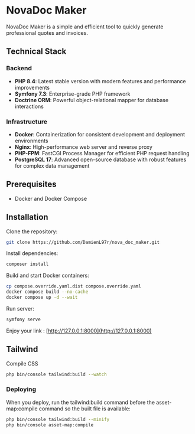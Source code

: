 # NovaDoc Maker

NovaDoc Maker is a simple and efficient tool to quickly generate professional quotes and invoices.

## Technical Stack

### Backend
- **PHP 8.4**: Latest stable version with modern features and performance improvements
- **Symfony 7.3**: Enterprise-grade PHP framework
- **Doctrine ORM**: Powerful object-relational mapper for database interactions

### Infrastructure
- **Docker**: Containerization for consistent development and deployment environments
- **Nginx**: High-performance web server and reverse proxy
- **PHP-FPM**: FastCGI Process Manager for efficient PHP request handling
- **PostgreSQL 17**: Advanced open-source database with robust features for complex data management

## Prerequisites

- Docker and Docker Compose

## Installation

Clone the repository:
```bash
git clone https://github.com/DamienL97r/nova_doc_maker.git
```

Install dependencies:
```bash
composer install
```

Build and start Docker containers:
```bash
cp compose.override.yaml.dist compose.override.yaml
docker compose build --no-cache
docker compose up -d --wait
```

Run server:
```bash
symfony serve
```

Enjoy your link : [http://127.0.0.1:8000](http://127.0.0.1:8000)

## Tailwind

Compile CSS
```bash
php bin/console tailwind:build --watch
```

### Deploying

When you deploy, run the tailwind:build command before the asset-map:compile command so the built file is available:

```bash
php bin/console tailwind:build --minify
php bin/console asset-map:compile
```